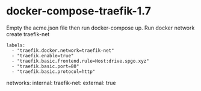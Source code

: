 # docker-compose-traefik-1.7


Empty the acme.json file then run docker-compose up.
Run docker network create traefik-net

    labels:
      - "traefik.docker.network=traefik-net"
      - "traefik.enable=true"
      - "traefik.basic.frontend.rule=Host:drive.spgo.xyz"
      - "traefik.basic.port=80"
      - "traefik.basic.protocol=http"

networks:
  internal:
  traefik-net:
    external: true
